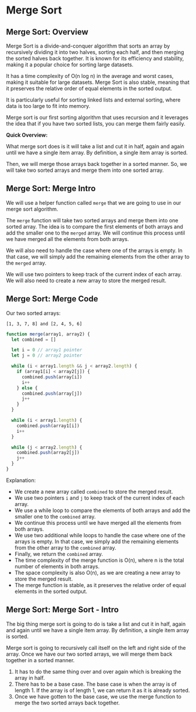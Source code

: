 # Merge Sort

## Merge Sort: Overview

Merge Sort is a divide-and-conquer algorithm that sorts an array by recursively dividing it into two halves, sorting each half, and then merging the sorted halves back together. It is known for its efficiency and stability, making it a popular choice for sorting large datasets.

It has a time complexity of O(n log n) in the average and worst cases, making it suitable for large datasets. Merge Sort is also stable, meaning that it preserves the relative order of equal elements in the sorted output.

It is particularly useful for sorting linked lists and external sorting, where data is too large to fit into memory.

Merge sort is our first sorting algorithm that uses recursion and it leverages the idea that if you have two sorted lists, you can merge them fairly easily.

**Quick Overview:**

What merge sort does is it will take a list and cut it in half, again and again until we have a single item array. By definition, a single item array is sorted.

Then, we will merge those arrays back together in a sorted manner. So, we will take two sorted arrays and merge them into one sorted array.

## Merge Sort: Merge Intro

We will use a helper function called `merge` that we are going to use in our merge sort algorithm.

The `merge` function will take two sorted arrays and merge them into one sorted array. The idea is to compare the first elements of both arrays and add the smaller one to the `merged` array. We will continue this process until we have merged all the elements from both arrays.

We will also need to handle the case where one of the arrays is empty. In that case, we will simply add the remaining elements from the other array to the `merged` array.

We will use two pointers to keep track of the current index of each array. We will also need to create a new array to store the merged result.

## Merge Sort: Merge Code

Our two sorted arrays:

```plaintext
[1, 3, 7, 8] and [2, 4, 5, 6]
```

```js
function merge(array1, array2) {
  let combined = []

  let i = 0 // array1 pointer
  let j = 0 // array2 pointer

  while (i < array1.length && j < array2.length) {
    if (array1[i] < array2[j]) {
      combined.push(array[i])
      i++
    } else {
      combined.push(array[j])
      j++
    }
  }

  while (i < array1.length) {
    combined.push(array1[i])
    i++
  }

  while (j < array2.length) {
    combined.push(array2[j])
    j++
  }
}
```

Explanation:

- We create a new array called `combined` to store the merged result.
- We use two pointers `i` and `j` to keep track of the current index of each array.
- We use a while loop to compare the elements of both arrays and add the smaller one to the `combined` array.
- We continue this process until we have merged all the elements from both arrays.
- We use two additional while loops to handle the case where one of the arrays is empty. In that case, we simply add the remaining elements from the other array to the `combined` array.
- Finally, we return the `combined` array.
- The time complexity of the merge function is O(n), where n is the total number of elements in both arrays.
- The space complexity is also O(n), as we are creating a new array to store the merged result.
- The merge function is stable, as it preserves the relative order of equal elements in the sorted output.

## Merge Sort: Merge Sort - Intro

The big thing merge sort is going to do is take a list and cut it in half, again and again until we have a single item array. By definition, a single item array is sorted.

Merge sort is going to recursively call itself on the left and right side of the array. Once we have our two sorted arrays, we will merge them back together in a sorted manner.

1. It has to do the same thing over and over again which is breaking the array in half.
2. There has to be a base case. The base case is when the array is of length 1. If the array is of length 1, we can return it as it is already sorted.
3. Once we have gotten to the base case, we use the merge function to merge the two sorted arrays back together.
